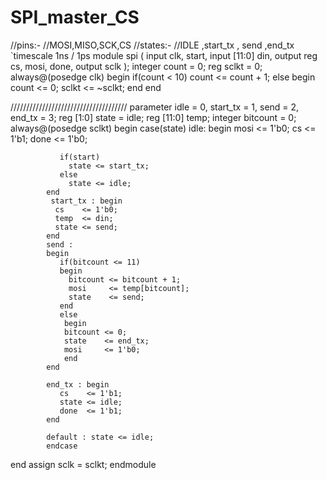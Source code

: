 # SPI_master_CS 
//pins:-
//MOSI,MISO,SCK,CS
//states:-
//IDLE ,start_tx , send ,end_tx
`timescale 1ns / 1ps
 module spi
(
input clk, start, 
input [11:0] din,
output reg cs, mosi, done, 
output sclk
);
integer count = 0;
reg sclkt = 0;
always@(posedge clk)
begin
    if(count < 10)
    count <= count + 1;
    else
    begin
    count  <= 0;
    sclkt  <= ~sclkt;
    end
end
 
/////////////////////////////////////
parameter idle = 0, start_tx = 1, send = 2, end_tx = 3; 
reg [1:0] state = idle;
reg [11:0] temp;
integer bitcount = 0;
always@(posedge sclkt)
begin
            case(state)
            idle: begin
               mosi <= 1'b0;
               cs   <= 1'b1;
               done <= 1'b0;
               
               if(start)
                 state <= start_tx;
               else
                 state <= idle;
            end
             start_tx : begin
              cs    <= 1'b0;
              temp  <= din; 
              state <= send; 
            end
            send : 
            begin
               if(bitcount <= 11) 
               begin
                 bitcount <= bitcount + 1;
                 mosi     <= temp[bitcount];
                 state    <= send;
               end
               else
                begin
                bitcount <= 0;
                state    <= end_tx;
                mosi     <= 1'b0; 
                end
            end
            
            end_tx : begin
               cs    <= 1'b1;
               state <= idle;
               done  <= 1'b1;
            end
            
            default : state <= idle;
            endcase
end
assign sclk = sclkt;
endmodule

